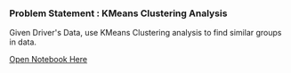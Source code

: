 ### Problem Statement : KMeans Clustering Analysis

Given Driver's Data, use KMeans Clustering analysis to find similar groups in data.

[Open Notebook Here](https://github.com/ravichaubey/Learning-Algorithms/tree/main/Unsupervised%20Learning/1-KMeans%20Clustering)
